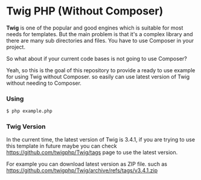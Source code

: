 # Twig PHP (Without Composer)

**Twig** is one of the popular and good engines which is suitable for most needs for templates. But the main problem is that it's a complex library and there are many sub directories and files. You have to use Composer in your project.

So what about if your current code bases is not going to use Composer?

Yeah, so this is the goal of this repository to provide a ready to use example for using Twig without Composer. so easily can use latest version of Twig without needing to Composer.

### Using

```sh
$ php example.php
```

### Twig Version

In the current time, the latest version of Twig is 3.4.1, if you are trying to use this template in future maybe you can check https://github.com/twigphp/Twig/tags page to use the latest version.

For example you can download latest version as ZIP file. such as https://github.com/twigphp/Twig/archive/refs/tags/v3.4.1.zip

